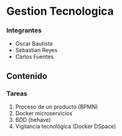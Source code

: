# Gestion Tecnologica

### Integrantes
* Oscar Bautista
* Sebastian Reyes
* Carlos Fuentes

## Contenido

### Tareas
1. Proceso de un producto (BPMN)
2. Docker microservicios
3. BDD (behave)
4. Vigilancia tecnológica (Docker DSpace)
